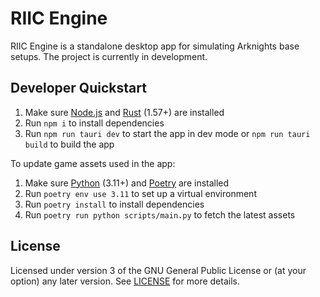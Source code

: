 # RIIC Engine

RIIC Engine is a standalone desktop app for simulating Arknights base setups. The project is currently in development.

## Developer Quickstart

1. Make sure [Node.js](https://nodejs.org/en/) and [Rust](https://www.rust-lang.org/tools/install/) (1.57+) are installed
2. Run `npm i` to install dependencies
3. Run `npm run tauri dev` to start the app in dev mode or `npm run tauri build` to build the app

To update game assets used in the app:

1. Make sure [Python](https://www.python.org/downloads/) (3.11+) and [Poetry](https://python-poetry.org/docs/#installation) are installed
2. Run `poetry env use 3.11` to set up a virtual environment
3. Run `poetry install` to install dependencies
4. Run `poetry run python scripts/main.py` to fetch the latest assets

## License

Licensed under version 3 of the GNU General Public License or (at your option) any later version. See [LICENSE](LICENSE) for more details.
